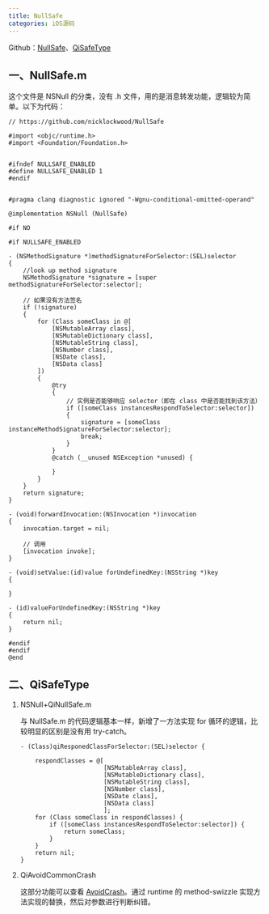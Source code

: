 ```yaml
---
title: NullSafe
categories: iOS源码
---
```


Github：[NullSafe](https://github.com/nicklockwood/NullSafe)、[QiSafeType](https://github.com/QiShare/QiSafeType)

## 一、NullSafe.m

这个文件是 NSNull 的分类，没有 .h 文件，用的是消息转发功能，逻辑较为简单。以下为代码：

```
// https://github.com/nicklockwood/NullSafe

#import <objc/runtime.h>
#import <Foundation/Foundation.h>


#ifndef NULLSAFE_ENABLED
#define NULLSAFE_ENABLED 1
#endif


#pragma clang diagnostic ignored "-Wgnu-conditional-omitted-operand"

@implementation NSNull (NullSafe)

#if NO

#if NULLSAFE_ENABLED

- (NSMethodSignature *)methodSignatureForSelector:(SEL)selector
{
    //look up method signature
    NSMethodSignature *signature = [super methodSignatureForSelector:selector];

    // 如果没有方法签名
    if (!signature)
    {
        for (Class someClass in @[
            [NSMutableArray class],
            [NSMutableDictionary class],
            [NSMutableString class],
            [NSNumber class],
            [NSDate class],
            [NSData class]
        ])
        {
            @try
            {
                // 实例是否能够响应 selector（即在 class 中是否能找到该方法）
                if ([someClass instancesRespondToSelector:selector])
                {
                    signature = [someClass instanceMethodSignatureForSelector:selector];
                    break;
                }
            }
            @catch (__unused NSException *unused) {
                
            }
        }
    }
    return signature;
}

- (void)forwardInvocation:(NSInvocation *)invocation
{
    invocation.target = nil;

    // 调用
    [invocation invoke];
}

- (void)setValue:(id)value forUndefinedKey:(NSString *)key
{
    
}

- (id)valueForUndefinedKey:(NSString *)key
{
    return nil;
}

#endif
#endif
@end
```

## 二、QiSafeType

1. NSNull+QiNullSafe.m

	与 NullSafe.m 的代码逻辑基本一样，新增了一方法实现 for 循环的逻辑，比较明显的区别是没有用 try-catch。

	```
	- (Class)qiResponedClassForSelector:(SEL)selector {
	    
	    respondClasses = @[
	                       [NSMutableArray class],
	                       [NSMutableDictionary class],
	                       [NSMutableString class],
	                       [NSNumber class],
	                       [NSDate class],
	                       [NSData class]
	                       ];
	    for (Class someClass in respondClasses) {
	        if ([someClass instancesRespondToSelector:selector]) {
	            return someClass;
	        }
	    }
	    return nil;
	}
	```

2. QiAvoidCommonCrash

	这部分功能可以查看 [AvoidCrash](https://github.com/chenfanfang/AvoidCrash)。通过 runtime 的 method-swizzle 实现方法实现的替换，然后对参数进行判断纠错。